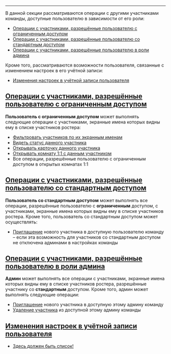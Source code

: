 ***

В данной секции рассматриваются операции с другими участниками команды, доступные пользователю в зависимости от его роли:

 - [Операции с участниками, разрешённые пользователю с ограниченным доступом](/articles/ru/members/operations#operations-for-restricted-member)
 - [Операции с участниками, разрешённые пользователю со стандартным доступом](/articles/ru/members/operations#operations-for-unrestricted-member)
 - [Операции с участниками, разрешённые пользователю в роли админа](/articles/ru/members/operations#operations-for-admin)

Кроме того, рассматриваются возможности пользователя, связанные с изменением настроек в его учётной записи:

 - [Изменения настроек в учётной записи пользователя](/articles/ru/members/operations#operations-my-account)

## <a href="#operations-for-restricted-member" name="operations-for-restricted-member">Операции с участниками, разрешённые пользователю с ограниченным доступом</a>

**Пользователь с ограниченным доступом** может выполнять следующие операции с участниками, экранные имена которых видны ему в списке участников ростера:

 - [Фильтровать участников по их экранным именам](/articles/ru/faq/list#how-to-filter-members)
 - [Видеть статус данного участника](/articles/ru/faq/list#what-is-status)
 - [Открывать карточку данного участника](/articles/ru/faq/list#how-to-open-member-card)
 - [Открывать комнату 1:1 с данным участником](/articles/ru/faq/list#how-to-open-1-1)
 - Все операции, разрешённые пользователю с ограниченным доступом в открытых комнатах 1:1

## <a href="#operations-for-unrestricted-member" name="operations-for-unrestricted-member">Операции с участниками, разрешённые пользователю со стандартным доступом</a>

**Пользователь со стандартным доступом** может выполнять все операции, разрешённые пользователю с **ограниченным** доступом, с участниками, экранные имена которых видны ему в списке участников ростера. Кроме того, пользователь со стандартным доступом может осуществлять:

 - [Приглашение](/articles/ru/faq/list#how-to-invite-a-new-team-member) нового участника в доступную пользователю команду – если эта возможность для участников со стандартным доступом не отключена админами в настройках команды

## <a href="#operations-for-admin" name="operations-for-admin">Операции с участниками, разрешённые пользователю в роли админа</a>

**Админ** может выполнять все операции с участниками, экранные имена которых видны ему в списке участников ростера, разрешённые участнику со **стандартным** доступом. Кроме того, админ может выполнять следующие операции:

 - [Приглашение](/articles/ru/faq/list#how-to-invite-a-new-team-member) нового участника в доступную этому админу команду
 - [Удаление участника](/articles/ru/faq/list#how-to-delete-a-member) из доступной этому админу команды

## <a href="#operations-my-account" name="operations-my-account">Изменения настроек в учётной записи пользователя</a>

 - [Здесь должен быть список!](/articles/ru/faq/list#how-to-invite-a-new-team-member) 
